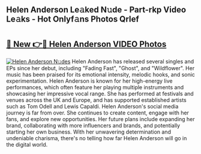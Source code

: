 ## Helen Anderson Le𝚊ked N𝚞de - Part-rkp Video Le𝚊ks - Hot Onlyf𝚊ns Photos QrIef

# <h2><a href="http://ab99986.deff.icu/?id=Helen+Anderson">🔗 New 👉🔴 Helen Anderson VIDEO Photos</a></h2>

[![Helen Anderson N𝚞des](https://i.imgur.com/rIISA9y.gif)](http://ab99986.deff.icu/?id=Helen+Anderson)
Helen Anderson has released several singles and EPs since her debut, including "Fading Fast", "Ghost", and "Wildflower". Her music has been praised for its emotional intensity, melodic hooks, and sonic experimentation. Helen Anderson is known for her high-energy live performances, which often feature her playing multiple instruments and showcasing her impressive vocal range. She has performed at festivals and venues across the UK and Europe, and has supported established artists such as Tom Odell and Lewis Capaldi. Helen Anderson's social media journey is far from over. She continues to create content, engage with her fans, and explore new opportunities. Her future plans include expanding her brand, collaborating with more influencers and brands, and potentially starting her own business. With her unwavering determination and undeniable charisma, there's no telling how far Helen Anderson will go in the digital world.
